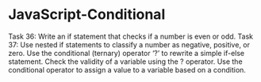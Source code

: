 # JavaScript-Conditional
Task 36: Write an if statement that checks if a number is even or odd. 
Task 37: Use nested if statements to classify a number as negative, positive, or zero. 
Use the conditional (ternary) operator ‘?’ to rewrite a simple if-else statement. 
Check the validity of a variable using the ? operator. 
Use the conditional operator to assign a value to a variable based on a 
condition.
